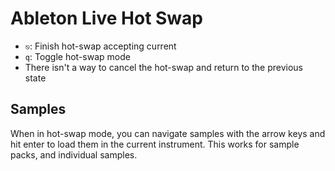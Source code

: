 # Ableton Live Hot Swap

- `⎋`: Finish hot-swap accepting current
- `q`: Toggle hot-swap mode
- There isn't a way to cancel the hot-swap and return to the previous state

## Samples

When in hot-swap mode, you can navigate samples with the arrow keys and hit enter to load them in the current instrument. This works for sample packs, and individual samples.


